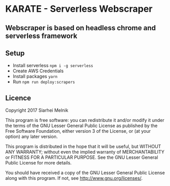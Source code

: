 # KARATE - Serverless Webscraper

## Webscraper is based on headless chrome and serverless framework

## Setup
 - Install serverless `npm i -g serverless`
 - Create AWS Credentials
 - Install packages `yarn`
 - Run `npm run deploy:scrapers`

## Licence

Copyright 2017 Siarhei Melnik

This program is free software: you can redistribute it and/or modify
it under the terms of the GNU Lesser General Public License as
published by the Free Software Foundation, either version 3 of the
License, or (at your option) any later version.

This program is distributed in the hope that it will be useful, but
WITHOUT ANY WARRANTY; without even the implied warranty of
MERCHANTABILITY or FITNESS FOR A PARTICULAR PURPOSE. See the GNU
Lesser General Public License for more details.

You should have received a copy of the GNU Lesser General Public
License along with this program. If not, see
<http://www.gnu.org/licenses/>.
